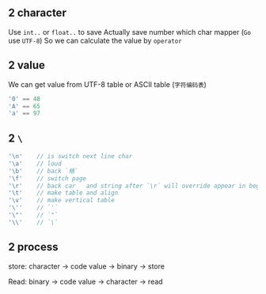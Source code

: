 ## 2 character
Use `int..` or `float..` to save
Actually save number which char mapper (`Go` use `UTF-8`)
So we can calculate the value by `operator`

## 2 value
We can get value from UTF-8 table or ASCII table (`字符编码表`)
```go
'0' == 48
'A' == 65
'a' == 97
```

## 2 `\`
```go
'\n'	// is switch next line char
'\a'	// loud
'\b'	// back `格`
'\f'	// switch page
'\r'	// back car   and string after `\r` will override appear in begin of line
'\t'	// make table and align
'\v'	// make vertical table
'\''	// `'` 
'\"'	// `"` 
'\\'	// `\` 
```


## 2 process
store:
character -> code value -> binary -> store

Read:
binary -> code value -> character -> read
